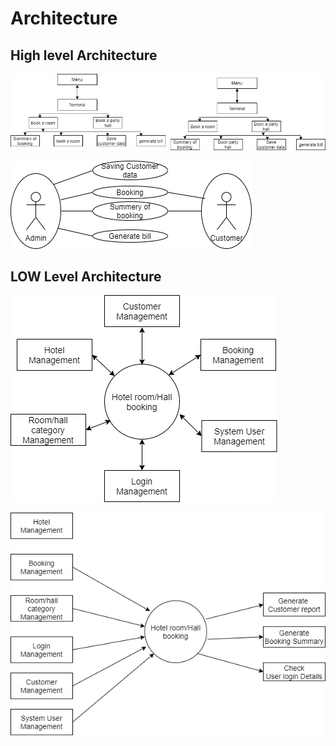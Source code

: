 # Architecture

## High level Architecture
![screen](https://github.com/soumya1349/stepin_Hotel-management/blob/main/2_Architecture/highlevel.png)


![sreen](https://github.com/soumya1349/stepin_Hotel-management/blob/main/2_Architecture/usecase.png)

## LOW Level Architecture
![screen](https://github.com/soumya1349/stepin_Hotel-management/blob/main/2_Architecture/DFD0.png)


![screen](https://github.com/soumya1349/stepin_Hotel-management/blob/main/2_Architecture/DFD1.png)



